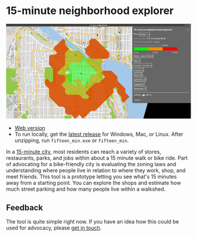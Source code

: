 # 15-minute neighborhood explorer

![walkshed](walkshed.gif)

- [Web version](abstreet.s3-website.us-east-2.amazonaws.com/dev/fifteen_min)
- To run locally, get the
  [latest release](https://github.com/dabreegster/abstreet/releases) for
  Windows, Mac, or Linux. After unzipping, run `fifteen_min.exe` or
  `fifteen_min`.

In a
[15-minute city](https://crosscut.com/focus/2020/11/seattle-could-become-next-15-minute-city),
most residents can reach a variety of stores, restaurants, parks, and jobs
within about a 15 minute walk or bike ride. Part of advocating for a
bike-friendly city is evaluating the zoning laws and understanding where people
live in relation to where they work, shop, and meet friends. This tool is a
prototype letting you see what's 15 minutes away from a starting point. You can
explore the shops and estimate how much street parking and how many people live
within a walkshed.

## Feedback

The tool is quite simple right now. If you have an idea how this could be used
for advocacy, please
[get in touch](https://github.com/dabreegster/abstreet/issues/393).
